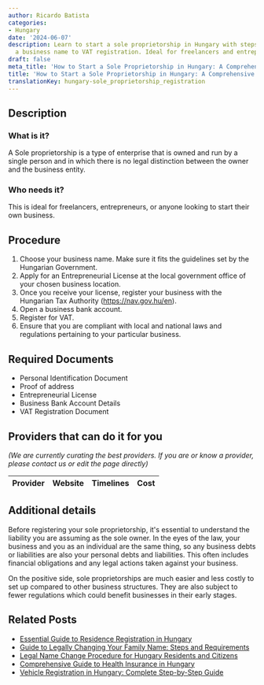 ```yaml
---
author: Ricardo Batista
categories:
- Hungary
date: '2024-06-07'
description: Learn to start a sole proprietorship in Hungary with steps from choosing
  a business name to VAT registration. Ideal for freelancers and entrepreneurs.
draft: false
meta_title: 'How to Start a Sole Proprietorship in Hungary: A Comprehensive Guide'
title: 'How to Start a Sole Proprietorship in Hungary: A Comprehensive Guide'
translationKey: hungary-sole_proprietorship_registration
---
```


## Description
### What is it?
A Sole proprietorship is a type of enterprise that is owned and run by a single person and in which there is no legal distinction between the owner and the business entity.

### Who needs it?
This is ideal for freelancers, entrepreneurs, or anyone looking to start their own business.

## Procedure

1. Choose your business name. Make sure it fits the guidelines set by the Hungarian Government.
2. Apply for an Entrepreneurial License at the local government office of your chosen business location.
3. Once you receive your license, register your business with the Hungarian Tax Authority (https://nav.gov.hu/en).
4. Open a business bank account.
5. Register for VAT.
6. Ensure that you are compliant with local and national laws and regulations pertaining to your particular business.

## Required Documents

- Personal Identification Document
- Proof of address
- Entrepreneurial License
- Business Bank Account Details
- VAT Registration Document

## Providers that can do it for you
_(We are currently curating the best providers. If you are or know a provider, please contact us or edit the page directly)_

| Provider        |     Website     |     Timelines    |       Cost      |
| :-------------: | :-------------: |  :-------------: | :-------------: |

## Additional details

Before registering your sole proprietorship, it's essential to understand the liability you are assuming as the sole owner. In the eyes of the law, your business and you as an individual are the same thing, so any business debts or liabilities are also your personal debts and liabilities. This often includes financial obligations and any legal actions taken against your business.

On the positive side, sole proprietorships are much easier and less costly to set up compared to other business structures. They are also subject to fewer regulations which could benefit businesses in their early stages.
## Related Posts

- [Essential Guide to Residence Registration in Hungary](https://tramitit.com/guides/hungary/residence_registration/)
- [Guide to Legally Changing Your Family Name: Steps and Requirements](https://tramitit.com/guides/hungary/change_of_family_name/)
- [Legal Name Change Procedure for Hungary Residents and Citizens](https://tramitit.com/guides/hungary/name_change_registration/)
- [Comprehensive Guide to Health Insurance in Hungary](https://tramitit.com/guides/hungary/obtaining_individual_health_insurance/)
- [Vehicle Registration in Hungary: Complete Step-by-Step Guide](https://tramitit.com/guides/hungary/vehicle_registration/)